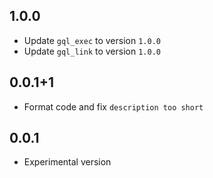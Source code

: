 ## 1.0.0
- Update `gql_exec` to version `1.0.0`
- Update `gql_link` to version `1.0.0`

## 0.0.1+1
- Format code and fix `description too short`

## 0.0.1
- Experimental version

